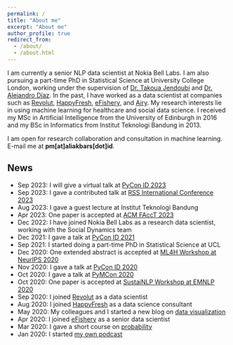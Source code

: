 ```yaml
---
permalink: /
title: "About me"
excerpt: "About me"
author_profile: true
redirect_from: 
  - /about/
  - /about.html
---
```


I am currently a senior NLP data scientist at Nokia Bell Labs. I am also pursuing a part-time PhD in Statistical Science at University College London, working under the supervision of [Dr. Takoua Jendoubi](https://takouajendoubi.github.io/) and [Dr. Alejandro Díaz](https://profiles.ucl.ac.uk/72757). In the past, I have worked as a data scientist at companies such as [Revolut](https://www.revolut.com/), [HappyFresh](https://www.happyfresh.com/), [eFishery](https://efishery.com/), and [Airy](https://www.airyrooms.com/). My research interests lie in using machine learning for healthcare and social data science. I received my MSc in Artificial Intelligence from the University of Edinburgh in 2016 and my BSc in Informatics from Institut Teknologi Bandung in 2013.

I am open for research collaboration and consultation in machine learning. E-mail me at **pm[at]aliakbars[dot]id**.

## News

* Sep 2023: I will give a virtual talk at [PyCon ID 2023](https://pycon.id/)
* Sep 2023: I gave a contributed talk at [RSS International Conference 2023](/rss23)
* Aug 2023: I gave a guest lecture at Institut Teknologi Bandung
* Apr 2023: One paper is accepted at [ACM FAccT 2023](https://dl.acm.org/doi/10.1145/3593013.3593985)
* Dec 2022: I have joined Nokia Bell Labs as a research data scientist, working with the Social Dynamics team
* Dec 2021: I gave a talk at [PyCon ID 2021](https://pycon.id/speaker)
* Sep 2021: I started doing a part-time PhD in Statistical Science at UCL
* Dec 2020: One extended abstract is accepted at [ML4H Workshop at NeurIPS 2020](https://ml4health.github.io/2020/pages/extended-abstracts.html)
* Nov 2020: I gave a talk at [PyCon ID 2020](https://pycon.id/speaker/ali-akbar-septiandri)
* Oct 2020: I gave a talk at [PyMCon 2020](https://pymc-devs.github.io/pymcon/)
* Oct 2020: One paper is accepted at [SustaiNLP Workshop at EMNLP 2020](https://www.aclweb.org/anthology/2020.sustainlp-1.1.pdf)
* Sep 2020: I joined [Revolut](https://www.revolut.com/) as a data scientist
* Aug 2020: I joined [HappyFresh](https://www.happyfresh.com/) as a data science consultant
* May 2020: My colleagues and I started a new blog on [data visualization](https://grafik.tentangdata.com/)
* Apr 2020: I joined [eFishery](https://efishery.com/) as a senior data scientist
* Mar 2020: I gave a short course on [probability](https://www.youtube.com/playlist?list=PLvLX5-kC2DXaUM8eB8vgBbhjtMCLmI3x2)
* Jan 2020: I started [my own podcast](https://open.spotify.com/show/68M1vH2k21fsTFibovdYWl?si=rdWYPbMETxa0nZlVxilJ8g)